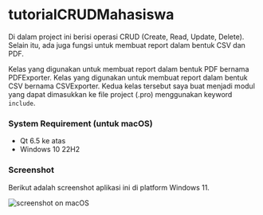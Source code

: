 # tutorialCRUDMahasiswa

Di dalam project ini berisi operasi CRUD (Create, Read, Update, Delete). 
Selain itu, ada juga fungsi untuk membuat report dalam bentuk CSV dan PDF. 

Kelas yang digunakan untuk membuat report dalam bentuk PDF bernama 
PDFExporter.
Kelas yang digunakan untuk membuat report dalam bentuk CSV bernama 
CSVExporter.
Kedua kelas tersebut saya buat menjadi modul yang dapat dimasukkan ke file 
project (.pro) menggunakan keyword `include`.

### System Requirement (untuk macOS)
- Qt 6.5 ke atas
- Windows 10 22H2

### Screenshot

Berikut adalah screenshot aplikasi ini di platform Windows 11.

![screenshot on macOS](screenshots/screenshotCRUDMahasiswa_on_Windows.png 
"Tangkapan layar aplikasi 
di Windows 11")
